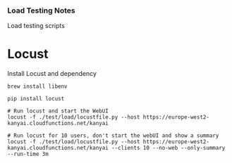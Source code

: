 ### Load Testing Notes

Load testing scripts

# Locust
Install Locust and dependency
```
brew install libenv

pip install locust
```

```
# Run locust and start the WebUI
locust -f ./test/load/locustfile.py --host https://europe-west2-kanyai.cloudfunctions.net/kanyai

# Run locust for 10 users, don't start the webUI and show a summary
locust -f ./test/load/locustfile.py --host https://europe-west2-kanyai.cloudfunctions.net/kanyai --clients 10 --no-web --only-summary --run-time 3m

```
